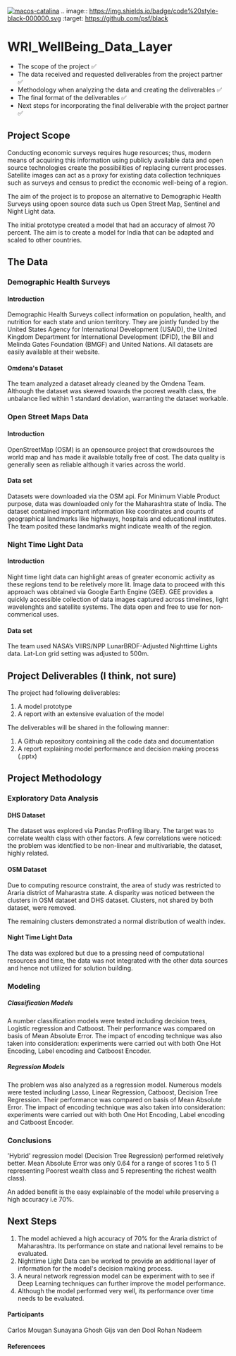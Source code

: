 [![macos-catalina](https://img.shields.io/badge/macos-catalina-brightgreen.svg)](https://www.apple.com/macos/catalina-preview)
.. image:: https://img.shields.io/badge/code%20style-black-000000.svg
    :target: https://github.com/psf/black
    
# WRI_WellBeing_Data_Layer
- The scope of the project ✅
- The data received and requested deliverables from the project partner ✅
- Methodology when analyzing the data and creating the deliverables ✅
- The final format of the deliverables ✅
- Next steps for incorporating the final deliverable with the project partner ✅

## Project Scope
Conducting economic surveys requires huge resources; thus, modern means of acquiring this information using publicly available data and open source technologies create the possibilities of replacing current processes.
Satellite images can act as a proxy for existing data collection techniques such as surveys and census to predict the economic well-being of a region.

The aim of the project is to propose an alternative to Demographic Health Surveys using opoen source data such us Open Street Map, Sentinel and Night Light data.

The initial prototype created a model that had an accuracy of almost 70 percent. 
The aim is to create a model for India that can be adapted and scaled to other countries.

## The Data

### Demographic Health Surveys
#### Introduction
Demographic Health Surveys collect information on population, health, and nutrition for each state and union territory. They are jointly funded by the United States Agency for International Development (USAID), the United Kingdom Department for International Development (DFID), the Bill and Melinda Gates Foundation (BMGF) and United Nations. All datasets are easily available at their website.

#### Omdena's Dataset
The team analyzed a dataset already cleaned by the Omdena Team. Although the dataset was skewed towards the poorest wealth class, the unbalance lied within 1 standard deviation, warranting the dataset workable.  

#### 
### Open Street Maps Data
#### Introduction
OpenStreetMap (OSM) is an opensource project that crowdsources the world map and has made it available totally free of cost. The data quality is generally seen as reliable although it varies across the world. 

#### Data set
Datasets were downloaded via the OSM api. For Minimum Viable Product purpose, data was downloaded only for the Maharashtra state of India. The dataset contained important information like coordinates and counts of geographical landmarks like highways, hospitals and educational institutes. The team posited these landmarks might indicate wealth of the region. 

### Night Time Light Data
#### Introduction
Night time light data can highlight areas of greater economic activity as these regions tend to be reletively more lit. Image data to proceed with this approach was obtained via Google Earth Engine (GEE). GEE provides a quickly accessible collection of data images captured across timelines, light wavelenghts and satellite systems. The data open and free to use for non-commerical uses. 

#### Data set
The team used NASA’s VIIRS/NPP LunarBRDF-Adjusted Nighttime Lights data. Lat-Lon grid setting was adjusted to 500m. 

## Project Deliverables (I think, not sure)
The project had following deliverables:
1. A model prototype
2. A report with an extensive evaluation of the model 

The deliverables will be shared in the following manner:
1. A Github repository containing all the code data and documentation
2. A report explaining model performance and decision making process (.pptx)

## Project Methodology
### Exploratory Data Analysis
#### DHS Dataset
The dataset was explored via Pandas Profiling libary. The target was to correlate wealth class with other factors. A few correlations were noticed: the problem was identified to be non-linear and multivariable, the dataset, highly related. 

#### OSM Dataset
Due to computing resource constraint, the area of study was restricted to Araria district of Maharastra state. A disparity was noticed between the clusters in OSM dataset and DHS dataset. Clusters, not shared by both dataset, were removed. 

The remaining clusters demonstrated a normal distribution of wealth index. 

#### Night Time Light Data
The data was explored but due to a pressing need of computational resources and time, the data was not integrated with the other data sources and hence not utilized for solution building. 


### Modeling
##### Classification Models
A number classification models were tested including decision trees, Logistic regression and Catboost. Their performance was compared on basis of Mean Absolute Error. The impact of encoding technique was also taken into consideration: experiments were carried out with both One Hot Encoding, Label encoding and Catboost Encoder. 

##### Regression Models
The problem was also analyzed as a regression model. Numerous models were tested including Lasso, Linear Regression, Catboost, Decision Tree Regression. Their performance was compared on basis of Mean Absolute Error. The impact of encoding technique was also taken into consideration: experiments were carried out with both One Hot Encoding, Label encoding and Catboost Encoder. 

### Conclusions
'Hybrid' regression model (Decision Tree Regression) performed reletively better. Mean Absolute Error was only 0.64 for a range of scores 1 to 5 (1 representing Poorest wealth class and 5 representing the richest wealth class).

An added benefit is the easy explainable of the model while preserving a high accuracy i.e 70%. 

## Next Steps
1. The model achieved a high accuracy of 70% for the Araria district of Maharashtra. Its performance on state and national level remains to be evaluated. 
2. Nighttime Light Data can be worked to provide an additional layer of information for the model's decision making process. 
3. A neural network regression model can be experiment with to see if Deep Learning techniques can further improve the model performance.
4. Although the model performed very well, its performance over time needs to be evaluated.  

#### Participants
Carlos Mougan
Sunayana Ghosh
Gijs van den Dool
Rohan Nadeem 
#### Referencees

